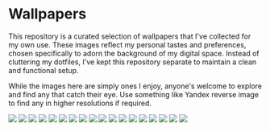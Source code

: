 # Wallpapers

This repository is a curated selection of wallpapers that I've collected for my own use. These
images reflect my personal tastes and preferences, chosen specifically to adorn the background of my
digital space. Instead of cluttering my dotfiles, I've kept this repository separate to maintain a
clean and functional setup.

While the images here are simply ones I enjoy, anyone's welcome to explore and find any that catch
their eye. Use something like Yandex reverse image to find any in higher resolutions if required.

![](/img/831235.png)
![](/img/325662.jpg)
![](/img/234145.jpg)
![](/img/232134.png)
![](/img/234513.png)
![](/img/273920.jpg)
![](/img/303579.jpg)
![](/img/345123.jpg)
![](/img/345324.png)
![](/img/432112.jpg)
![](/img/531234.jpg)
![](/img/532344.jpg)
![](/img/572495.jpg)
![](/img/723413.jpg)
![](/img/723423.jpg)
![](/img/790127.jpg)
![](/img/842452.jpg)
![](/img/119967.jpg)
